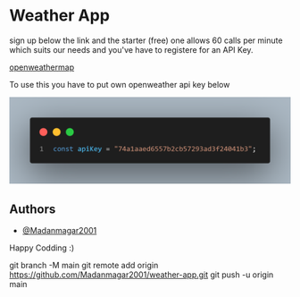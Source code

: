 # Weather App

sign up below the link and the starter (free) one allows 60 calls per minute which suits our needs and you've have to registere for an API Key.

[openweathermap](https://openweathermap.org)

To use this you have to put own openweather api key below

![code](./apikey.png)

## Authors

- [@Madanmagar2001](https://github.com/Madanmagar2001)

Happy Codding :)

git branch -M main
git remote add origin https://github.com/Madanmagar2001/weather-app.git
git push -u origin main